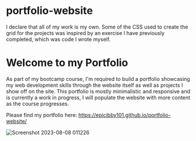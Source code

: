 # portfolio-website

I declare that all of my work is my own. Some of the CSS used to create the grid for the projects was inspired by an exercise I have previously completed, which was code I wrote myself.

# Welcome to my Portfolio

As part of my bootcamp course, I'm required to build a portfolio showcasing my web development skills through the website itself as well as projects I show off on the site.
This portfolio is mostly minimalistic and responsive and is currently a work in progress, I will populate the website with more content as the course progresses.

Please find my portfolio here:
https://epicibby101.github.io/portfolio-website/

![Screenshot 2023-08-08 011226](https://github.com/EpicIbby101/portfolio-website/assets/86202881/e0d2370e-7d09-4367-a63f-b4d760ae6ad0)

